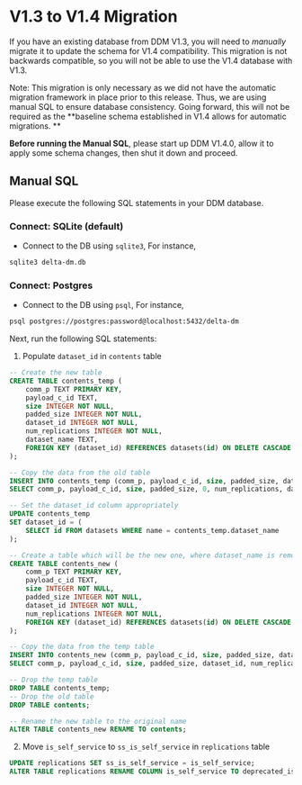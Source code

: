 # V1.3 to V1.4 Migration

If you have an existing database from DDM V1.3, you will need to *manually* migrate it to update the schema for V1.4 compatibility. This migration is not backwards compatible, so you will not be able to use the V1.4 database with V1.3.

Note: This migration is only necessary as we did not have the automatic migration framework in place prior to this release. Thus, we are using manual SQL to ensure database consistency.
Going forward, this will not be required as the **baseline schema established in V1.4 allows for automatic migrations. **

**Before running the Manual SQL**, please start up DDM V1.4.0, allow it to apply some schema changes, then shut it down and proceed. 

## Manual SQL
Please execute the following SQL statements in your DDM database.

### Connect: SQLite (default)
- Connect to the DB using `sqlite3`,
For instance,

```bash
sqlite3 delta-dm.db
```

### Connect: Postgres
- Connect to the DB using `psql`,
For instance,

```bash
psql postgres://postgres:password@localhost:5432/delta-dm
```

Next, run the following SQL statements:

1. Populate `dataset_id` in `contents` table
```sql
-- Create the new table
CREATE TABLE contents_temp (
    comm_p TEXT PRIMARY KEY,
    payload_c_id TEXT,
    size INTEGER NOT NULL,
    padded_size INTEGER NOT NULL,
    dataset_id INTEGER NOT NULL,
    num_replications INTEGER NOT NULL,
    dataset_name TEXT,
    FOREIGN KEY (dataset_id) REFERENCES datasets(id) ON DELETE CASCADE
);

-- Copy the data from the old table
INSERT INTO contents_temp (comm_p, payload_c_id, size, padded_size, dataset_id, num_replications, dataset_name)
SELECT comm_p, payload_c_id, size, padded_size, 0, num_replications, dataset_name FROM contents;

-- Set the dataset_id column appropriately
UPDATE contents_temp
SET dataset_id = (
    SELECT id FROM datasets WHERE name = contents_temp.dataset_name
);

-- Create a table which will be the new one, where dataset_name is removed
CREATE TABLE contents_new (
    comm_p TEXT PRIMARY KEY,
    payload_c_id TEXT,
    size INTEGER NOT NULL,
    padded_size INTEGER NOT NULL,
    dataset_id INTEGER NOT NULL,
    num_replications INTEGER NOT NULL,
    FOREIGN KEY (dataset_id) REFERENCES datasets(id) ON DELETE CASCADE
);

-- Copy the data from the temp table
INSERT INTO contents_new (comm_p, payload_c_id, size, padded_size, dataset_id, num_replications)
SELECT comm_p, payload_c_id, size, padded_size, dataset_id, num_replications FROM contents_temp;

-- Drop the temp table
DROP TABLE contents_temp;
-- Drop the old table
DROP TABLE contents;

-- Rename the new table to the original name
ALTER TABLE contents_new RENAME TO contents;
```

2. Move `is_self_service` to `ss_is_self_service` in `replications` table
```sql
UPDATE replications SET ss_is_self_service = is_self_service;
ALTER TABLE replications RENAME COLUMN is_self_service TO deprecated_is_self_service;
```
